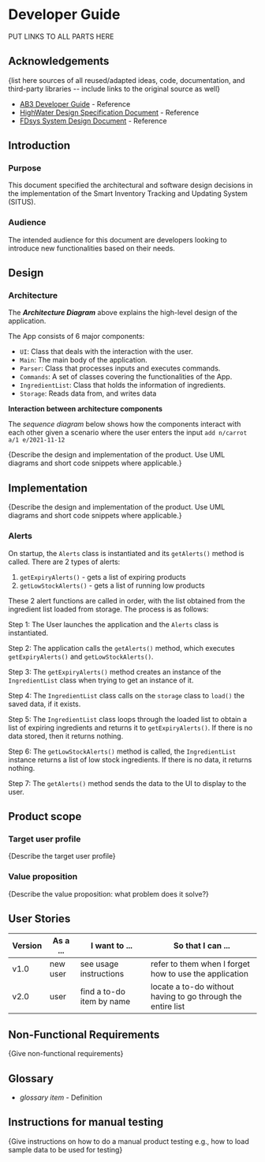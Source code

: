 # Developer Guide

PUT LINKS TO ALL PARTS HERE

## Acknowledgements

{list here sources of all reused/adapted ideas, code, documentation, and third-party libraries -- include links to the original source as well}
* [AB3 Developer Guide](https://se-education.org/addressbook-level3/DeveloperGuide.html) - Reference
* [HighWater Design Specification Document](http://www.cci.drexel.edu/seniordesign/2016_2017/HighWater/HighWaterDesignDocument.pdf) - Reference
* [FDsys System Design Document](https://www.govinfo.gov/media/FDsys_Architecture.pdf) - Reference

## Introduction

### Purpose
This document specified the architectural and software design decisions in the implementation of the Smart Inventory
Tracking and Updating System (SITUS).

### Audience
The intended audience for this document are developers looking to introduce new functionalities based on their needs.


## Design

### Architecture

The **_Architecture Diagram_** above explains the high-level design of the application.

The App consists of 6 major components:
* `UI`: Class that deals with the interaction with the user.
* `Main`: The main body of the application.
* `Parser`: Class that processes inputs and executes commands.
* `Commands`: A set of classes covering the functionalities of the App.
* `IngredientList`: Class that holds the information of ingredients.
* `Storage`: Reads data from, and writes data

**Interaction between architecture components**

The _sequence diagram_ below shows how the components interact with each other given a scenario where the user 
enters the input `add n/carrot a/1 e/2021-11-12`





{Describe the design and implementation of the product. Use UML diagrams and short code snippets where applicable.}

## Implementation

{Describe the design and implementation of the product. Use UML diagrams and short code snippets where applicable.}

### Alerts

On startup, the `Alerts` class is instantiated and its `getAlerts()` method is called. There are 2 types of alerts:

1. `getExpiryAlerts()` - gets a list of expiring products 
2. `getLowStockAlerts()` - gets a list of running low products

These 2 alert functions are called in order, with the list obtained from the ingredient list loaded from storage. The process is as follows:

Step 1: The User launches the application and the `Alerts` class is instantiated.

Step 2: The application calls the `getAlerts()` method, which executes `getExpiryAlerts()` and `getLowStockAlerts()`.

Step 3: The `getExpiryAlerts()` method creates an instance of the `IngredientList` class when trying to get an instance of it.

Step 4: The `IngredientList` class calls on the `storage` class to `load()` the saved data, if it exists.

Step 5: The `IngredientList` class loops through the loaded list to obtain a list of expiring ingredients and returns it to `getExpiryAlerts()`. If there is no data stored, then it returns nothing.

Step 6: The `getLowStockAlerts()` method is called, the `IngredientList` instance returns a list of low stock ingredients. If there is no data, it returns nothing.

Step 7: The `getAlerts()` method sends the data to the UI to display to the user.





## Product scope
### Target user profile

{Describe the target user profile}

### Value proposition

{Describe the value proposition: what problem does it solve?}

## User Stories

|Version| As a ... | I want to ... | So that I can ...|
|--------|----------|---------------|------------------|
|v1.0|new user|see usage instructions|refer to them when I forget how to use the application|
|v2.0|user|find a to-do item by name|locate a to-do without having to go through the entire list|

## Non-Functional Requirements

{Give non-functional requirements}

## Glossary

* *glossary item* - Definition

## Instructions for manual testing

{Give instructions on how to do a manual product testing e.g., how to load sample data to be used for testing}
